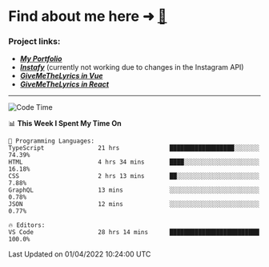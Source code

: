 # Find about me here ➜ [🧑](https://pauabella.dev)

### Project links:
- ***[My Portfolio](https://pauabella.dev)***
- ***[Instafy](https://instafy.me)*** (currently not working due to changes in the Instagram API)
- ***[GiveMeTheLyrics in Vue](https://lyrics.pauabella.dev)***
- ***[GiveMeTheLyrics in React](https://pauabella.dev/GiveMeTheLyrics)***

---
<!--START_SECTION:waka-->
![Code Time](http://img.shields.io/badge/Code%20Time-911%20hrs%2039%20mins-blue)

📊 **This Week I Spent My Time On** 

```text
💬 Programming Languages: 
TypeScript               21 hrs              ██████████████████░░░░░░░   74.39% 
HTML                     4 hrs 34 mins       ████░░░░░░░░░░░░░░░░░░░░░   16.18% 
CSS                      2 hrs 13 mins       ██░░░░░░░░░░░░░░░░░░░░░░░   7.88% 
GraphQL                  13 mins             ░░░░░░░░░░░░░░░░░░░░░░░░░   0.78% 
JSON                     12 mins             ░░░░░░░░░░░░░░░░░░░░░░░░░   0.77%

🔥 Editors: 
VS Code                  28 hrs 14 mins      █████████████████████████   100.0%

```


 Last Updated on 01/04/2022 10:24:00 UTC
<!--END_SECTION:waka-->
